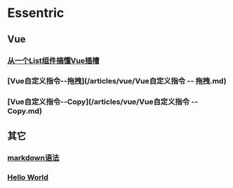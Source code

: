 # Essentric

## Vue

### [从一个List组件搞懂Vue插槽](/articles/vue/从一个List组件搞懂Vue插槽.md)

### [Vue自定义指令--拖拽](/articles/vue/Vue自定义指令 -- 拖拽.md)

### [Vue自定义指令--Copy](/articles/vue/Vue自定义指令 -- Copy.md)

## 其它

### [markdown语法](/articles/others/markdown语法.md)

### [Hello World](/articles/others/hello-world.md)
